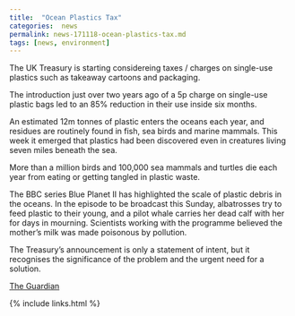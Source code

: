 ```yaml
---
title:  "Ocean Plastics Tax"
categories:  news
permalink: news-171118-ocean-plastics-tax.md
tags: [news, environment]
---
```


The UK Treasury is starting considereing taxes / charges on single-use plastics
such as takeaway cartoons and packaging.

The introduction just over two years ago of a 5p charge on single-use plastic bags led to an 85% reduction in their use inside six months. 

An estimated 12m tonnes of plastic enters the oceans each year, and residues are routinely found in fish, sea birds and marine mammals. This week it emerged that plastics had been discovered even in creatures living seven miles beneath the sea. 


More than a million birds and 100,000 sea mammals and turtles die each year from eating or getting tangled in plastic waste.

The BBC series Blue Planet II has highlighted the scale of plastic debris in the oceans. In the episode to be broadcast this Sunday, albatrosses try to feed plastic to their young, and a pilot whale carries her dead calf with her for days in mourning. Scientists working with the programme believed the mother’s milk was made poisonous by pollution.

The Treasury’s announcement is only a statement of intent, but it recognises the significance of the problem and the urgent need for a solution.

[The Guardian](https://www.theguardian.com/environment/2017/nov/18/uk-considers-tax-on-single-use-plastics-to-tackle-ocean-pollution)

{% include links.html %}
